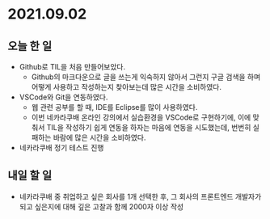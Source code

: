 # 2021.09.02
## 오늘 한 일
- Github로 TIL을 처음 만들어보았다.
    - Github의 마크다운으로 글을 쓰는게 익숙하지 않아서 그런지 구글 검색을 하며 어떻게 사용하고 작성하는지 찾아보는데 많은 시간을 소비하였다.
&nbsp;
- VSCode와 Git을 연동하였다.
    - 웹 관련 공부를 할 때, IDE를 Eclipse를 많이 사용하였다.
    - 이번 네카라쿠배 온라인 강의에서 실습환경을 VSCode로 구현하기에, 이에 맞춰서 TIL을 작성하기 쉽게 연동을 하자는 마음에 연동을 시도했는데, 번번히 실패하는 바람에 많은 시간을 소비하였다.
&nbsp;
- 네카라쿠배 정기 테스트 진행
&nbsp;
## 내일 할 일
- 네카라쿠배 중 취업하고 싶은 회사를 1개 선택한 후, 그 회사의 프론트엔드 개발자가 되고 싶은지에 대해 깊은 고찰과 함께 2000자 이상 작성
